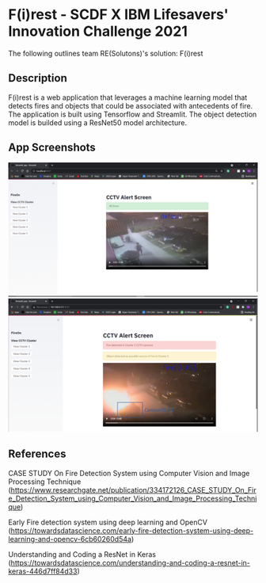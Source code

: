 # F(i)rest - SCDF X IBM Lifesavers' Innovation Challenge 2021
The following outlines team RE(Solutons)'s solution: F(i)rest
## Description
F(i)rest is a web application that leverages a machine learning model that detects fires and objects that could be associated with antecedents of fire. The application is built using Tensorflow and Streamlit. The object detection model is builded using a ResNet50 model architecture. 
## App Screenshots
![](SCDF_inno_1.PNG)
![](SCDF_inno_2.PNG)
## References
CASE STUDY On Fire Detection System using Computer Vision and Image Processing Technique
(https://www.researchgate.net/publication/334172126_CASE_STUDY_On_Fire_Detection_System_using_Computer_Vision_and_Image_Processing_Technique)

Early Fire detection system using deep learning and OpenCV
(https://towardsdatascience.com/early-fire-detection-system-using-deep-learning-and-opencv-6cb60260d54a)

Understanding and Coding a ResNet in Keras
(https://towardsdatascience.com/understanding-and-coding-a-resnet-in-keras-446d7ff84d33)
